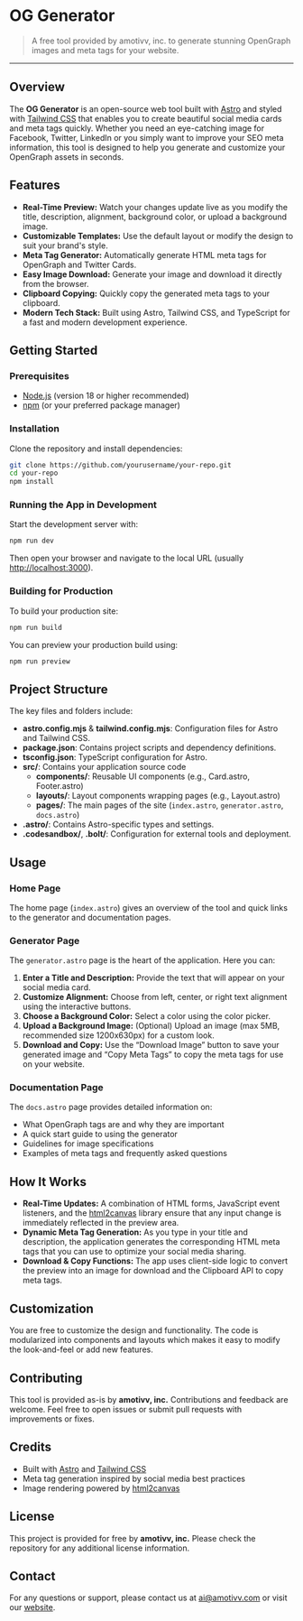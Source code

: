 # OG Generator

> A free tool provided by amotivv, inc. to generate stunning OpenGraph images and meta tags for your website.

---

## Overview

The **OG Generator** is an open-source web tool built with [Astro](https://astro.build) and styled with [Tailwind CSS](https://tailwindcss.com) that enables you to create beautiful social media cards and meta tags quickly. Whether you need an eye-catching image for Facebook, Twitter, LinkedIn or you simply want to improve your SEO meta information, this tool is designed to help you generate and customize your OpenGraph assets in seconds.

## Features

- **Real-Time Preview:** Watch your changes update live as you modify the title, description, alignment, background color, or upload a background image.
- **Customizable Templates:** Use the default layout or modify the design to suit your brand's style.
- **Meta Tag Generator:** Automatically generate HTML meta tags for OpenGraph and Twitter Cards.
- **Easy Image Download:** Generate your image and download it directly from the browser.
- **Clipboard Copying:** Quickly copy the generated meta tags to your clipboard.
- **Modern Tech Stack:** Built using Astro, Tailwind CSS, and TypeScript for a fast and modern development experience.

## Getting Started

### Prerequisites

- [Node.js](https://nodejs.org/) (version 18 or higher recommended)
- [npm](https://www.npmjs.com/) (or your preferred package manager)

### Installation

Clone the repository and install dependencies:

```sh
git clone https://github.com/yourusername/your-repo.git
cd your-repo
npm install
```

### Running the App in Development

Start the development server with:

```sh
npm run dev
```

Then open your browser and navigate to the local URL (usually [http://localhost:3000](http://localhost:3000)).

### Building for Production

To build your production site:

```sh
npm run build
```

You can preview your production build using:

```sh
npm run preview
```

## Project Structure

The key files and folders include:

- **astro.config.mjs** & **tailwind.config.mjs**: Configuration files for Astro and Tailwind CSS.
- **package.json**: Contains project scripts and dependency definitions.
- **tsconfig.json**: TypeScript configuration for Astro.
- **src/**: Contains your application source code
  - **components/**: Reusable UI components (e.g., Card.astro, Footer.astro)
  - **layouts/**: Layout components wrapping pages (e.g., Layout.astro)
  - **pages/**: The main pages of the site (`index.astro`, `generator.astro`, `docs.astro`)
- **.astro/**: Contains Astro-specific types and settings.
- **.codesandbox/**, **.bolt/**: Configuration for external tools and deployment.

## Usage

### Home Page

The home page (`index.astro`) gives an overview of the tool and quick links to the generator and documentation pages.

### Generator Page

The `generator.astro` page is the heart of the application. Here you can:

1. **Enter a Title and Description:** Provide the text that will appear on your social media card.
2. **Customize Alignment:** Choose from left, center, or right text alignment using the interactive buttons.
3. **Choose a Background Color:** Select a color using the color picker.
4. **Upload a Background Image:** (Optional) Upload an image (max 5MB, recommended size 1200x630px) for a custom look.
5. **Download and Copy:** Use the “Download Image” button to save your generated image and “Copy Meta Tags” to copy the meta tags for use on your website.

### Documentation Page

The `docs.astro` page provides detailed information on:
- What OpenGraph tags are and why they are important
- A quick start guide to using the generator
- Guidelines for image specifications
- Examples of meta tags and frequently asked questions

## How It Works

- **Real-Time Updates:** A combination of HTML forms, JavaScript event listeners, and the [html2canvas](https://html2canvas.hertzen.com) library ensure that any input change is immediately reflected in the preview area.
- **Dynamic Meta Tag Generation:** As you type in your title and description, the application generates the corresponding HTML meta tags that you can use to optimize your social media sharing.
- **Download & Copy Functions:** The app uses client-side logic to convert the preview into an image for download and the Clipboard API to copy meta tags.

## Customization

You are free to customize the design and functionality. The code is modularized into components and layouts which makes it easy to modify the look-and-feel or add new features.

## Contributing

This tool is provided as-is by **amotivv, inc.** Contributions and feedback are welcome. Feel free to open issues or submit pull requests with improvements or fixes.

## Credits

- Built with [Astro](https://astro.build) and [Tailwind CSS](https://tailwindcss.com)
- Meta tag generation inspired by social media best practices
- Image rendering powered by [html2canvas](https://html2canvas.hertzen.com)

## License

This project is provided for free by **amotivv, inc.** Please check the repository for any additional license information.

## Contact

For any questions or support, please contact us at [ai@amotivv.com](mailto:ai@amotivv.com) or visit our [website](https://amotivv.com).
